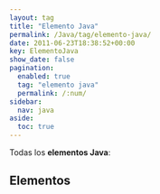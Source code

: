 ```yaml
---
layout: tag
title: "Elemento Java"
permalink: /Java/tag/elemento-java/
date: 2011-06-23T18:38:52+00:00
key: ElementoJava
show_date: false
pagination: 
  enabled: true
  tag: "elemento java"
  permalink: /:num/    
sidebar:
  nav: java
aside:
  toc: true
---
```


Todas los <strong>elementos Java</strong>:
<h2>Elementos</h2>